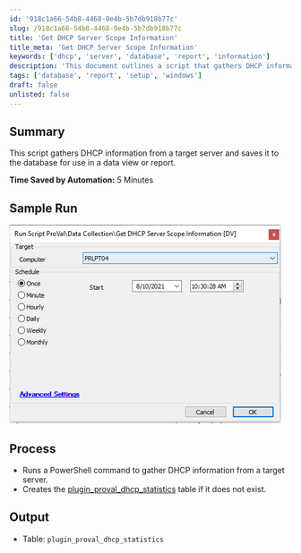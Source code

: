 ```yaml
---
id: '918c1a66-54b8-4468-9e4b-5b7db918b77c'
slug: /918c1a66-54b8-4468-9e4b-5b7db918b77c
title: 'Get DHCP Server Scope Information'
title_meta: 'Get DHCP Server Scope Information'
keywords: ['dhcp', 'server', 'database', 'report', 'information']
description: 'This document outlines a script that gathers DHCP information from a specified target server and stores it in a database for reporting and data view purposes. The automation process is designed to save time and streamline data management.'
tags: ['database', 'report', 'setup', 'windows']
draft: false
unlisted: false
---
```


## Summary

This script gathers DHCP information from a target server and saves it to the database for use in a data view or report.

**Time Saved by Automation:** 5 Minutes

## Sample Run

![Sample Run](../../../static/img/Get-DHCP-Server-Scope-Information/image_1.png)

## Process

- Runs a PowerShell command to gather DHCP information from a target server.
- Creates the [plugin_proval_dhcp_statistics](<../tables/plugin_proval_dhcp_statistics.md>) table if it does not exist.

## Output

- Table: `plugin_proval_dhcp_statistics`


